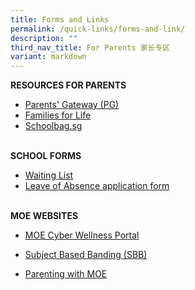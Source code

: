 ```yaml
---
title: Forms and Links
permalink: /quick-links/forms-and-link/
description: ""
third_nav_title: For Parents 家长专区
variant: markdown
---
```

**RESOURCES FOR PARENTS**


* [Parents' Gateway (PG)](https://pg.moe.edu.sg/faq)
* [Families for Life](https://familiesforlife.sg/Parenting/Pages/Home.aspx?utm_source=SEM&amp;gclid=CjwKCAjw-eKpBhAbEiwAqFL0mvxGyrBe60wD6YPdfD5hHBQkv302vu5TMgiLqGpJmdN--x0kUT1lWxoCDL0QAvD_BwE)
* [Schoolbag.sg](https://www.schoolbag.edu.sg/)
<br><br>

**SCHOOL FORMS**

* [Waiting List](https://form.gov.sg/5d43ad992779fc00128970a1)
*  [Leave of Absence application form](https://www.poiching.moe.edu.sg/announcements/leave-of-absence-application-form/)
<br><br>

**MOE WEBSITES**

* [MOE Cyber Wellness Portal](https://www.moe.gov.sg/education-in-sg/our-programmes/cyber-wellness)

* [Subject Based Banding (SBB)](https://www.moe.gov.sg/primary/curriculum/subject-based-banding)
* [Parenting with MOE](https://www.instagram.com/parentingwith.moesg/?utm_medium=copy_link)